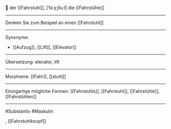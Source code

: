 🔵 der [[Fahrstuhl]], [ˈfaːɐ̯ˌʃtuːl]
die [[Fahrstühle]]

---

Denken Sie zum Beispiel an einen [[Fahrstuhl]].

---

Synonyme:

- [[Aufzug]], [[Lift]], [[Elevator]]

---

Übersetzung: elevator, lift

---

Morpheme:
[[Fahr]], [[stuhl]]

---

Einzigartige mögliche Formen: [[Fahrstuhls]], [[Fahrstuhl]], [[Fahrstühle]], [[Fahrstühlen]]

---

#Substantiv #Maskulin

, [[Fahrstuhlknopf]]
